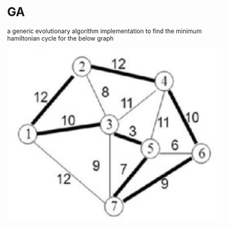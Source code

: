 # GA
a generic evolutionary algorithm implementation to find the minimum hamiltonian cycle for the below graph

![alt text](https://github.com/arisaghafari/GA/blob/master/1.jpg)
